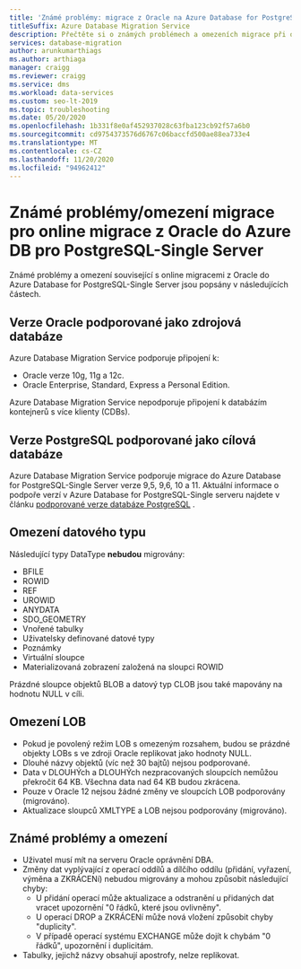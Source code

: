 ```yaml
---
title: 'Známé problémy: migrace z Oracle na Azure Database for PostgreSQL'
titleSuffix: Azure Database Migration Service
description: Přečtěte si o známých problémech a omezeních migrace při online migracích z Oracle do Azure Database for PostgreSQL-Single Server pomocí Azure Database Migration Service.
services: database-migration
author: arunkumarthiags
ms.author: arthiaga
manager: craigg
ms.reviewer: craigg
ms.service: dms
ms.workload: data-services
ms.custom: seo-lt-2019
ms.topic: troubleshooting
ms.date: 05/20/2020
ms.openlocfilehash: 1b331f8e0af452937028c63fba123cb92f57a6b0
ms.sourcegitcommit: cd9754373576d6767c06baccfd500ae88ea733e4
ms.translationtype: MT
ms.contentlocale: cs-CZ
ms.lasthandoff: 11/20/2020
ms.locfileid: "94962412"
---
```

# <a name="known-issuesmigration-limitations-with-online-migrations-from-oracle-to-azure-db-for-postgresql-single-server"></a>Známé problémy/omezení migrace pro online migrace z Oracle do Azure DB pro PostgreSQL-Single Server

Známé problémy a omezení související s online migracemi z Oracle do Azure Database for PostgreSQL-Single Server jsou popsány v následujících částech.

## <a name="oracle-versions-supported-as-a-source-database"></a>Verze Oracle podporované jako zdrojová databáze

Azure Database Migration Service podporuje připojení k:

- Oracle verze 10g, 11g a 12c.
- Oracle Enterprise, Standard, Express a Personal Edition.

Azure Database Migration Service nepodporuje připojení k databázím kontejnerů s více klienty (CDBs).

## <a name="postgresql-versions-supported-as-a-target-database"></a>Verze PostgreSQL podporované jako cílová databáze

Azure Database Migration Service podporuje migrace do Azure Database for PostgreSQL-Single Server verze 9,5, 9,6, 10 a 11. Aktuální informace o podpoře verzí v Azure Database for PostgreSQL-Single serveru najdete v článku [podporované verze databáze PostgreSQL](../postgresql/concepts-supported-versions.md) .

## <a name="datatype-limitations"></a>Omezení datového typu

Následující typy DataType **nebudou** migrovány:

- BFILE
- ROWID
- REF
- UROWID
- ANYDATA
- SDO_GEOMETRY
- Vnořené tabulky
- Uživatelsky definované datové typy
- Poznámky
- Virtuální sloupce
- Materializovaná zobrazení založená na sloupci ROWID

Prázdné sloupce objektů BLOB a datový typ CLOB jsou také mapovány na hodnotu NULL v cíli.

## <a name="lob-limitations"></a>Omezení LOB

- Pokud je povolený režim LOB s omezeným rozsahem, budou se prázdné objekty LOBs s ve zdroji Oracle replikovat jako hodnoty NULL.
- Dlouhé názvy objektů (víc než 30 bajtů) nejsou podporované.
- Data v DLOUHÝch a DLOUHÝch nezpracovaných sloupcích nemůžou překročit 64 KB. Všechna data nad 64 KB budou zkrácena.
- Pouze v Oracle 12 nejsou žádné změny ve sloupcích LOB podporovány (migrováno).
- Aktualizace sloupců XMLTYPE a LOB nejsou podporovány (migrováno).

## <a name="known-issues-and-limitations"></a>Známé problémy a omezení

- Uživatel musí mít na serveru Oracle oprávnění DBA.
- Změny dat vyplývající z operací oddílů a dílčího oddílu (přidání, vyřazení, výměna a ZKRÁCENí) nebudou migrovány a mohou způsobit následující chyby:
  - U přidání operací může aktualizace a odstranění u přidaných dat vracet upozornění "0 řádků, které jsou ovlivněny".
  - U operací DROP a ZKRÁCENí může nová vložení způsobit chyby "duplicity".
  - V případě operací systému EXCHANGE může dojít k chybám "0 řádků", upozornění i duplicitám.
- Tabulky, jejichž názvy obsahují apostrofy, nelze replikovat.